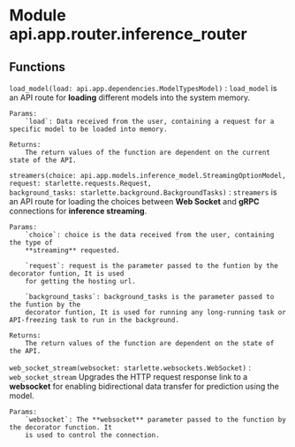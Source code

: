 Module api.app.router.inference_router
======================================

Functions
---------

    
`load_model(load: api.app.dependencies.ModelTypesModel)`
:   `load_model` is an API route for **loading** different models into the system memory.

    Params:
        `load`: Data received from the user, containing a request for a specific model to be loaded into memory.
    
    Returns:
        The return values of the function are dependent on the current state of the API.

    
`streamers(choice: api.app.models.inference_model.StreamingOptionModel, request: starlette.requests.Request, background_tasks: starlette.background.BackgroundTasks)`
:   `streamers` is an API route for loading the choices between **Web Socket** and **gRPC** connections for
**inference streaming**.

    Params:
        `choice`: choice is the data received from the user, containing the type of
        **streaming** requested.
    
        `request`: request is the parameter passed to the funtion by the decorator funtion, It is used
        for getting the hosting url.
    
        `background_tasks`: background_tasks is the parameter passed to the funtion by the
        decorator funtion, It is used for running any long-running task or API-freezing task to run in the background.
    
    Returns:
        The return values of the function are dependent on the state of the API.

    
`web_socket_stream(websocket: starlette.websockets.WebSocket)`
:   `web_socket_stream` Upgrades the HTTP request response link to a **websocket** for enabling bidirectional
data transfer for prediction using the model.

    Params:
        `websocket`: The **websocket** parameter passed to the function by the decorator function. It
        is used to control the connection.